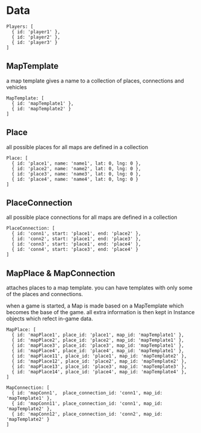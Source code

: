 # Data


```
Players: [
  { id: 'player1' },
  { id: 'player2' },
  { id: 'player3' }
]
```

## MapTemplate

a map template gives a name to a collection of places, connections and vehicles

```
MapTemplate: [
  { id: 'mapTemplate1' },
  { id: 'mapTemplate2' }
]
```

## Place

all possible places for all maps are defined in a collection

```
Place: [
  { id: 'place1', name: 'name1', lat: 0, lng: 0 },
  { id: 'place2', name: 'name2', lat: 0, lng: 0 },
  { id: 'place3', name: 'name3', lat: 0, lng: 0 },
  { id: 'place4', name: 'name4', lat: 0, lng: 0 }
]
```

## PlaceConnection

all possible place connections for all maps are defined in a collection

```
PlaceConnection: [
  { id: 'conn1', start: 'place1', end: 'place2' },
  { id: 'conn2', start: 'place1', end: 'place3' },
  { id: 'conn3', start: 'place1', end: 'place4' },
  { id: 'conn4', start: 'place3', end: 'place4' }
]
```

## MapPlace & MapConnection

attaches places to a map template. you can have templates with only some of the places and connections.

when a game is started, a Map is made based on a MapTemplate which becomes the base of the game. all extra information is then kept in Instance objects which refect in-game data.

```
MapPlace: [
  { id: 'mapPlace1', place_id: 'place1', map_id: 'mapTemplate1' },
  { id: 'mapPlace2', place_id: 'place2', map_id: 'mapTemplate1' },
  { id: 'mapPlace3', place_id: 'place3', map_id: 'mapTemplate1' },
  { id: 'mapPlace4', place_id: 'place4', map_id: 'mapTemplate1' },
  { id: 'mapPlace11', place_id: 'place1', map_id: 'mapTemplate2' },
  { id: 'mapPlace12', place_id: 'place2', map_id: 'mapTemplate2' },
  { id: 'mapPlace13', place_id: 'place3', map_id: 'mapTemplate3' },
  { id: 'mapPlace14', place_id: 'place4', map_id: 'mapTemplate4' },
]

MapConnection: [
  { id: 'mapConn1',  place_connection_id: 'conn1', map_id: 'mapTemplate1' },
  { id: 'mapConn11', place_connection_id: 'conn1', map_id: 'mapTemplate2' },
  { id: 'mapConn12', place_connection_id: 'conn2', map_id: 'mapTemplate2' }
]

```